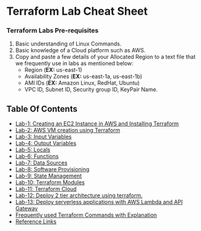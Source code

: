 # Terraform Lab Cheat Sheet

### Terraform Labs Pre-requisites
1. Basic understanding of Linux Commands.
2. Basic knowledge of a Cloud platform such as AWS.
3. Copy and paste a few details of your Allocated Region to a text file that we frequently use in labs as mentioned below:
     - Region (**EX:** us-east-1)
     - Availability Zones (**EX:** us-east-1a, us-east-1b)
     - AMI IDs (**EX:** Amazon Linux, RedHat, Ubuntu)
     - VPC ID, Subnet ID, Security group ID, KeyPair Name.

## Table Of Contents
* [Lab-1: Creating an EC2 Instance in AWS and Installing Terraform](https://github.com/Mehar-Nafis/Terraform-Accenture/blob/main/Day1/Lab1-Installing%20and%20Configuring%20Terraform%20on%20AWS%20EC2.md)
* [Lab-2: AWS VM creation using Terraform](https://github.com/Mehar-Nafis/Terraform-Accenture/blob/main/Day2/Lab2-AWS%20VM%20creation%20using%20Terraform.md)
* [Lab-3: Input Variables](https://github.com/Mehar-Nafis/Terraform-Accenture/blob/main/Day2/Lab3-Input%20Variables.md)
* [Lab-4: Output Variables](https://github.com/Mehar-Nafis/Terraform-Accenture/blob/main/Day2/Lab4-Output%20Variables.md)
* [Lab-5: Locals](https://github.com/Mehar-Nafis/Terraform-Accenture/blob/main/Day2/Lab5-Locals.md)
* [Lab-6: Functions](https://github.com/Mehar-Nafis/Terraform-Accenture/blob/main/Day2/Lab6-Functions.md)
* [Lab-7: Data Sources](https://github.com/Mehar-Nafis/Terraform-Accenture/blob/main/Day2/Lab7-DataSources.md)
* [Lab-8: Software Provisioning](https://github.com/Mehar-Nafis/Terraform-Accenture/blob/main/Day3/Lab8-Software%20Provisioning.md)
* [Lab-9: State Management](https://github.com/Mehar-Nafis/Terraform-Accenture/blob/main/Day3/Lab9-State%20Management.md)
* [Lab-10: Terraform Modules](https://github.com/Mehar-Nafis/Terraform-Accenture/blob/main/Day4/Lab10-Terraform%20Modules.md)
* [Lab-11: Terraform Cloud](https://github.com/Mehar-Nafis/Terraform-Accenture/blob/main/Day4/Lab11-Terraform%20Cloud.md)
* [Lab-12: Deploy 2 tier architecture using terraform.](https://github.com/Mehar-Nafis/Terraform-Accenture/blob/main/Day5/Lab13-Deploy%202%20tier%20architecture%20using%20terraform.md)
* [Lab-13: Deploy serverless applications with AWS Lambda and API Gateway](https://github.com/Mehar-Nafis/Terraform-Accenture/blob/main/Day5/Lab14-Deploy%20serverless%20applications%20with%20AWS%20Lambda%20and%20API%20Gateway.md)
* [Frequently used Terraform Commands with Explanation](https://github.com/Mehar-Nafis/TerraformEssentials/blob/main/Frequently%20used%20Terraform%20Commands%20with%20Explanation.md)
* [Reference Links](https://github.com/Mehar-Nafis/Terraform-Accenture/blob/main/Reference.md)
